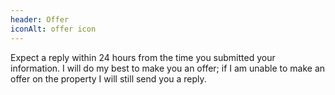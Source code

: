 ```yaml
---
header: Offer
iconAlt: offer icon
---
```


Expect a reply within 24 hours from the time you submitted your information. I will do my best to make you an offer; if I am unable to make an offer on the property I will still send you a reply.